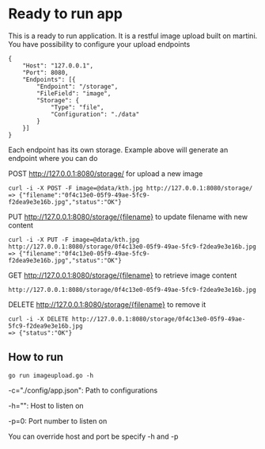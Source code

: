 # Ready to run app
This is a ready to run application. It is a restful image upload built on martini.
You have possibility to configure your upload endpoints

	{
		"Host": "127.0.0.1",
		"Port": 8080,
		"Endpoints": [{
			"Endpoint": "/storage",
			"FileField": "image",
			"Storage": {
				"Type": "file",
				"Configuration": "./data"
			}
		}]
	}
	
Each endpoint has its own storage. Example above will generate an endpoint where you can do

POST http://127.0.0.1:8080/storage/ for upload a new image
 
	curl -i -X POST -F image=@data/kth.jpg http://127.0.0.1:8080/storage/
	=> {"filename":"0f4c13e0-05f9-49ae-5fc9-f2dea9e3e16b.jpg","status":"OK"}

PUT http://127.0.0.1:8080/storage/{filename} to update filename with new content
	
	curl -i -X PUT -F image=@data/kth.jpg  http://127.0.0.1:8080/storage/0f4c13e0-05f9-49ae-5fc9-f2dea9e3e16b.jpg
	=> {"filename":"0f4c13e0-05f9-49ae-5fc9-f2dea9e3e16b.jpg","status":"OK"}
	
GET http://127.0.0.1:8080/storage/{filename} to retrieve image content

	http://127.0.0.1:8080/storage/0f4c13e0-05f9-49ae-5fc9-f2dea9e3e16b.jpg

DELETE http://127.0.0.1:8080/storage/{filename} to remove it
	
	curl -i -X DELETE http://127.0.0.1:8080/storage/0f4c13e0-05f9-49ae-5fc9-f2dea9e3e16b.jpg
	=> {"status":"OK"}


## How to run

	go run imageupload.go -h
	
-c="./config/app.json": Path to configurations

-h="": Host to listen on

-p=0: Port number to listen on

You can override host and port be specify -h and -p